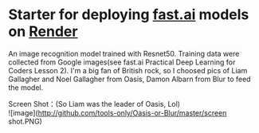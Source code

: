 # Starter for deploying [fast.ai](https://www.fast.ai) models on [Render](https://oasis-or-blur.onrender.com/)
An image recognition model trained with Resnet50. Training data were collected from Google images(see fast.ai Practical Deep Learning for Coders Lesson 2). I'm a big fan of British rock, so I choosed pics of Liam Gallagher and Noel Gallagher from Oasis, Damon Albarn from Blur to feed the model.

Screen Shot：(So Liam was the leader of Oasis, Lol)  
![image](http://github.com/tools-only/Oasis-or-Blur/master/screen shot.PNG)
